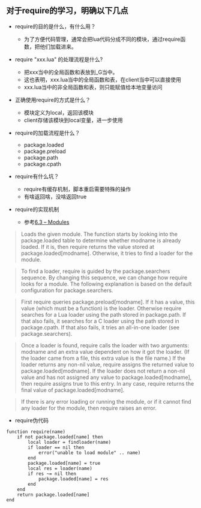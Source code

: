 ## 对于require的学习，明确以下几点

- require的目的是什么，有什么用？
    - 为了方便代码管理，通常会把lua代码分成不同的模块，通过require函数，把他们加载进来。

- require "xxx.lua" 的处理流程是什么?
    - 把xxx当中的全局函数和表放到_G当中。
    - 这也表明，xxx.lua当中的全局函数和表，在client当中可以直接使用
    - xxx.lua当中的非全局函数和表，则只能赋值给本地变量访问

- 正确使用require的方式是什么？
    - 模块定义为local，返回该模块
    - client存储该模块到local变量，进一步使用

- require的加载流程是什么？
    - package.loaded
    - package.preload
    - package.path
    - package.cpath

- require有什么坑？
    - require有缓存机制，脚本重启需要特殊的操作
    - 有啥返回啥，没啥返回true

- require的实现机制
    - 参考[6.3 – Modules](https://www.lua.org/manual/5.3/manual.html#pdf-require)


>Loads the given module. The function starts by looking into the package.loaded table to determine whether modname is already loaded. If it is, then require returns the value stored at package.loaded[modname]. Otherwise, it tries to find a loader for the module.

>To find a loader, require is guided by the package.searchers sequence. By changing this sequence, we can change how require looks for a module. The following explanation is based on the default configuration for package.searchers.

>First require queries package.preload[modname]. If it has a value, this value (which must be a function) is the loader. Otherwise require searches for a Lua loader using the path stored in package.path. If that also fails, it searches for a C loader using the path stored in package.cpath. If that also fails, it tries an all-in-one loader (see package.searchers).

>Once a loader is found, require calls the loader with two arguments: modname and an extra value dependent on how it got the loader. (If the loader came from a file, this extra value is the file name.) If the loader returns any non-nil value, require assigns the returned value to package.loaded[modname]. If the loader does not return a non-nil value and has not assigned any value to package.loaded[modname], then require assigns true to this entry. In any case, require returns the final value of package.loaded[modname].

>If there is any error loading or running the module, or if it cannot find any loader for the module, then require raises an error.

- require伪代码
```
function require(name)
    if not package.loaded[name] then
        local loader = findloader(name)
        if loader == nil then
            error("unable to load module" .. name)
        end
        package.loaded[name] = true
        local res = loader(name)
        if res ~= nil then
            package.loaded[name] = res
        end
    end
    return package.loaded[name]
end
```
